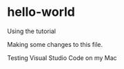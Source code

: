 # hello-world
Using the tutorial

Making some changes to this file.

Testing Visual Studio Code on my Mac